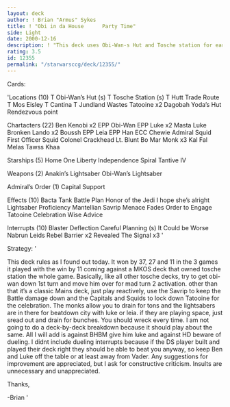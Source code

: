 ```yaml
---
layout: deck
author: ! Brian "Armus" Sykes
title: ! "Obi in da House      Party Time"
side: Light
date: 2000-12-16
description: ! "This deck uses Obi-Wan-s Hut and Tosche station for early Force Advantage an mains to control tatooine and celebrate"
rating: 3.5
id: 12355
permalink: "/starwarsccg/deck/12355/"
---
```

Cards: 

'Locations (10)
T Obi-Wan’s Hut (s)
T Tosche Station (s)
T Hutt Trade Route
T Mos Eisley
T Cantina
T Jundland Wastes
Tatooine x2
Dagobah Yoda’s Hut
Rendezvous point

Chartacters (22)
Ben Kenobi x2
EPP Obi-Wan
EPP Luke x2
Masta Luke
Bronken Lando x2
Boussh
EPP Leia
EPP Han
ECC Chewie
Admiral Squid
First Officer Squid
Colonel Crackhead
Lt. Blunt
Bo Mar Monk x3
Kal Fal
Melas
Tawss Khaa

Starships (5)
Home One
Liberty
Independence
Spiral
Tantive IV

Weapons (2)
Anakin’s Lightsaber
Obi-Wan’s Lightsaber

Admiral’s Order (1)
Capital Support

Effects (10)
Bacta Tank
Battle Plan
Honor of the Jedi
I hope she’s alright
Lightsaber Proficiency
Mantellian Savrip
Menace Fades
Order to Engage
Tatooine Celebration
Wise Advice

Interrupts (10)
Blaster Deflection
Careful Planning (s)
It Could be Worse
Nabrun Leids
Rebel Barrier x2
Revealed
The Signal x3 '

Strategy: '

This deck rules as I found out today.  It won by 37, 27 and 11 in the 3 games it played with the win by 11 coming against a MKOS deck that owned tosche station the whole game.  Basically, like all other tosche decks, try to get obi-wan down 1st turn and move him over for mad turn 2 activation.  other than that  it’s a classic Mains deck, just play reactively, use the Savrip to keep the Battle damage down and the Capitals and Squids to lock down Tatooine for the celebration.  The monks allow you to drain for tons and the lightsabers are in there for beatdown city with luke or leia.  if they are playing space, just sread out and drain for bunches.  You should wreck every time.  I am not going to do a deck-by-deck breakdown because it should play about the same.  All I will add is against BHBM give him luke and against HD beware of dueling.  I didnt include dueling interrupts because if the DS player built and played their deck right they should be able to beat you anyway, so keep Ben and Luke off the table or at least away from Vader.  Any suggestions for improvement are appreciated, but I ask for constructive criticism. Insults are unnecessary and unappreciated.

Thanks,

-Brian '
